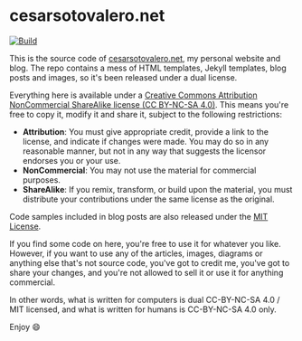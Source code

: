 # cesarsotovalero.net

[![Build](https://github.com/cesarsotovalero/cesarsotovalero.github.io/actions/workflows/deploy-website.yml/badge.svg)](https://github.com/cesarsotovalero/cesarsotovalero.github.io/actions/workflows/deploy-website.yml)

This is the source code of [cesarsotovalero.net](https://www.cesarsotovalero.net), my personal website and blog.
The repo contains a mess of HTML templates, Jekyll templates, blog posts and images, so it's been released under a dual license.

Everything here is available under a [Creative Commons Attribution NonCommercial ShareAlike license (CC BY-NC-SA 4.0)](https://creativecommons.org/licenses/by-nc-sa/4.0/).
This means you're free to copy it, modify it and share it, subject to the following restrictions:

- **Attribution**: You must give appropriate credit, provide a link to the license, and indicate if changes were made. You may do so in any reasonable manner, but not in any way that suggests the licensor endorses you or your use.
- **NonCommercial**: You may not use the material for commercial purposes.
- **ShareAlike**: If you remix, transform, or build upon the material, you must distribute your contributions under the same license as the original.

Code samples included in blog posts are also released under the [MIT License](https://choosealicense.com/licenses/mit/).

If you find some code on here, you're free to use it for whatever you like.
However, if you want to use any of the articles, images, diagrams or anything else that's not source code, you've got to credit me, you've got to share your changes, and you're not allowed to sell it or use it for anything commercial.

In other words, what is written for computers is dual CC-BY-NC-SA 4.0 / MIT licensed, and what is written for humans is CC-BY-NC-SA 4.0 only.

Enjoy 😄
